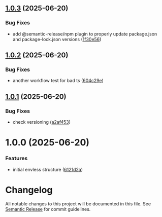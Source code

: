 ## [1.0.3](https://github.com/ArlindMaliqi/envless-repo/compare/v1.0.2...v1.0.3) (2025-06-20)


### Bug Fixes

* add @semantic-release/npm plugin to properly update package.json and package-lock.json versions ([1f30e56](https://github.com/ArlindMaliqi/envless-repo/commit/1f30e56a65e75a9ae49831a907bf9fd1b8409820))

## [1.0.2](https://github.com/ArlindMaliqi/envless-repo/compare/v1.0.1...v1.0.2) (2025-06-20)


### Bug Fixes

* another workflow test for bad ts ([604c29e](https://github.com/ArlindMaliqi/envless-repo/commit/604c29eaaf5c4c1088fc08ae7d0f3cbdc121c761))

## [1.0.1](https://github.com/ArlindMaliqi/envless-repo/compare/v1.0.0...v1.0.1) (2025-06-20)


### Bug Fixes

* check versioning ([a2af453](https://github.com/ArlindMaliqi/envless-repo/commit/a2af453d232b5d4f26bc1fffb65390dc0cddd972))

# 1.0.0 (2025-06-20)


### Features

* initial envless structure ([6121d2a](https://github.com/ArlindMaliqi/envless-repo/commit/6121d2a601ba142923db324e3bbfa159706e615c))

# Changelog

All notable changes to this project will be documented in this file. See [Semantic Release](https://github.com/semantic-release/semantic-release) for commit guidelines.
